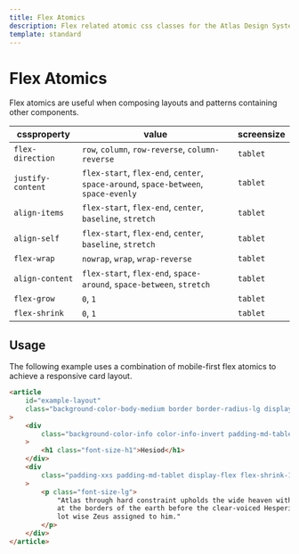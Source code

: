 ```yaml
---
title: Flex Atomics
description: Flex related atomic css classes for the Atlas Design System
template: standard
---
```


# Flex Atomics

Flex atomics are useful when composing layouts and patterns containing other components.

| cssproperty       | value                                                                               | screensize |
| ----------------- | ----------------------------------------------------------------------------------- | ---------- |
| `flex-direction`  | `row`, `column`, `row-reverse`, `column-reverse`                                    | `tablet`   |
| `justify-content` | `flex-start`, `flex-end`, `center`, `space-around`, `space-between`, `space-evenly` | `tablet`   |
| `align-items`     | `flex-start`, `flex-end`, `center`, `baseline`, `stretch`                           | `tablet`   |
| `align-self`      | `flex-start`, `flex-end`, `center`, `baseline`, `stretch`                           | `tablet`   |
| `flex-wrap`       | `nowrap`, `wrap`, `wrap-reverse`                                                    | `tablet`   |
| `align-content`   | `flex-start`, `flex-end`, `space-around`, `space-between`, `stretch`                | `tablet`   |
| `flex-grow`       | `0`, `1`                                                                            | `tablet`   |
| `flex-shrink`     | `0`, `1`                                                                            | `tablet`   |

## Usage

The following example uses a combination of mobile-first flex atomics to achieve a responsive card layout.

```html
<article
	id="example-layout"
	class="background-color-body-medium border border-radius-lg display-flex flex-direction-row"
>
	<div
		class="background-color-info color-info-invert padding-md-tablet border-radius-lg display-flex align-items-center flex-shrink-0 flex-grow-0 "
	>
		<h1 class="font-size-h1">Hesiod</h1>
	</div>
	<div
		class="padding-xxs padding-md-tablet display-flex flex-shrink-1 flex-grow-1 align-items-center"
	>
		<p class="font-size-lg">
			"Atlas through hard constraint upholds the wide heaven with unwearying head and arms, standing
			at the borders of the earth before the clear-voiced Hesperides (Ladies of the West); for this
			lot wise Zeus assigned to him."
		</p>
	</div>
</article>
```
